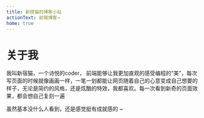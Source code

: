 ```yaml
---
title: 新宿猫的博客小站
actionText: 前端博客→
home: true
---
```


# 关于我

我叫新宿猫，一个诗悦的coder， 前端能够让我更加直观的感受编程的“美”，每次写页面的时候就像画画一样，一笔一划都能让网页随着自己的心意变成自己想要的样子，无论是简约的风格，还是炫酷的特效，我都喜欢。每一次看到新奇的页面效果，都会想自己复刻一遍

虽然基本没什么人看到，还是感觉挺有成就感的 ~

